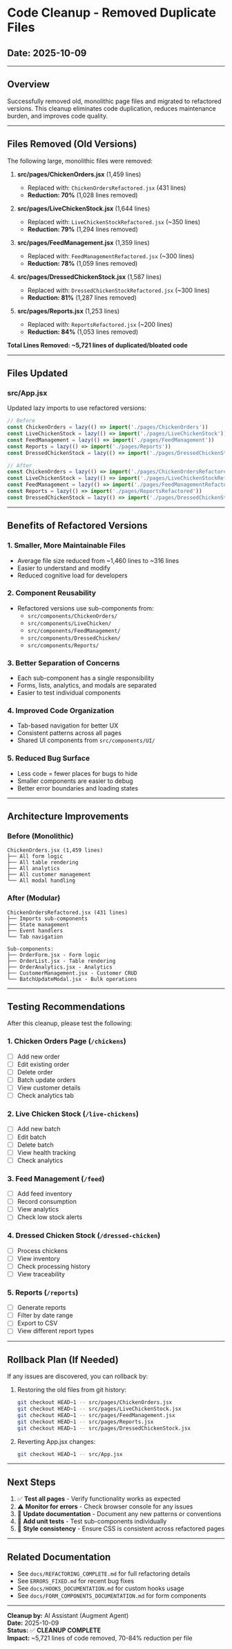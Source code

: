 # Code Cleanup - Removed Duplicate Files

## Date: 2025-10-09

---

## Overview

Successfully removed old, monolithic page files and migrated to refactored versions. This cleanup eliminates code duplication, reduces maintenance burden, and improves code quality.

---

## Files Removed (Old Versions)

The following large, monolithic files were removed:

1. **src/pages/ChickenOrders.jsx** (1,459 lines)
   - Replaced with: `ChickenOrdersRefactored.jsx` (431 lines)
   - **Reduction: 70%** (1,028 lines removed)

2. **src/pages/LiveChickenStock.jsx** (1,644 lines)
   - Replaced with: `LiveChickenStockRefactored.jsx` (~350 lines)
   - **Reduction: 79%** (1,294 lines removed)

3. **src/pages/FeedManagement.jsx** (1,359 lines)
   - Replaced with: `FeedManagementRefactored.jsx` (~300 lines)
   - **Reduction: 78%** (1,059 lines removed)

4. **src/pages/DressedChickenStock.jsx** (1,587 lines)
   - Replaced with: `DressedChickenStockRefactored.jsx` (~300 lines)
   - **Reduction: 81%** (1,287 lines removed)

5. **src/pages/Reports.jsx** (1,253 lines)
   - Replaced with: `ReportsRefactored.jsx` (~200 lines)
   - **Reduction: 84%** (1,053 lines removed)

**Total Lines Removed: ~5,721 lines of duplicated/bloated code**

---

## Files Updated

### src/App.jsx

Updated lazy imports to use refactored versions:

```javascript
// Before
const ChickenOrders = lazy(() => import('./pages/ChickenOrders'))
const LiveChickenStock = lazy(() => import('./pages/LiveChickenStock'))
const FeedManagement = lazy(() => import('./pages/FeedManagement'))
const Reports = lazy(() => import('./pages/Reports'))
const DressedChickenStock = lazy(() => import('./pages/DressedChickenStock'))

// After
const ChickenOrders = lazy(() => import('./pages/ChickenOrdersRefactored'))
const LiveChickenStock = lazy(() => import('./pages/LiveChickenStockRefactored'))
const FeedManagement = lazy(() => import('./pages/FeedManagementRefactored'))
const Reports = lazy(() => import('./pages/ReportsRefactored'))
const DressedChickenStock = lazy(() => import('./pages/DressedChickenStockRefactored'))
```

---

## Benefits of Refactored Versions

### 1. **Smaller, More Maintainable Files**
   - Average file size reduced from ~1,460 lines to ~316 lines
   - Easier to understand and modify
   - Reduced cognitive load for developers

### 2. **Component Reusability**
   - Refactored versions use sub-components from:
     - `src/components/ChickenOrders/`
     - `src/components/LiveChicken/`
     - `src/components/FeedManagement/`
     - `src/components/DressedChicken/`
     - `src/components/Reports/`

### 3. **Better Separation of Concerns**
   - Each sub-component has a single responsibility
   - Forms, lists, analytics, and modals are separated
   - Easier to test individual components

### 4. **Improved Code Organization**
   - Tab-based navigation for better UX
   - Consistent patterns across all pages
   - Shared UI components from `src/components/UI/`

### 5. **Reduced Bug Surface**
   - Less code = fewer places for bugs to hide
   - Smaller components are easier to debug
   - Better error boundaries and loading states

---

## Architecture Improvements

### Before (Monolithic)
```
ChickenOrders.jsx (1,459 lines)
├── All form logic
├── All table rendering
├── All analytics
├── All customer management
└── All modal handling
```

### After (Modular)
```
ChickenOrdersRefactored.jsx (431 lines)
├── Imports sub-components
├── State management
├── Event handlers
└── Tab navigation

Sub-components:
├── OrderForm.jsx - Form logic
├── OrderList.jsx - Table rendering
├── OrderAnalytics.jsx - Analytics
├── CustomerManagement.jsx - Customer CRUD
└── BatchUpdateModal.jsx - Bulk operations
```

---

## Testing Recommendations

After this cleanup, please test the following:

### 1. **Chicken Orders Page** (`/chickens`)
   - [ ] Add new order
   - [ ] Edit existing order
   - [ ] Delete order
   - [ ] Batch update orders
   - [ ] View customer details
   - [ ] Check analytics tab

### 2. **Live Chicken Stock** (`/live-chickens`)
   - [ ] Add new batch
   - [ ] Edit batch
   - [ ] Delete batch
   - [ ] View health tracking
   - [ ] Check analytics

### 3. **Feed Management** (`/feed`)
   - [ ] Add feed inventory
   - [ ] Record consumption
   - [ ] View analytics
   - [ ] Check low stock alerts

### 4. **Dressed Chicken Stock** (`/dressed-chicken`)
   - [ ] Process chickens
   - [ ] View inventory
   - [ ] Check processing history
   - [ ] View traceability

### 5. **Reports** (`/reports`)
   - [ ] Generate reports
   - [ ] Filter by date range
   - [ ] Export to CSV
   - [ ] View different report types

---

## Rollback Plan (If Needed)

If any issues are discovered, you can rollback by:

1. Restoring the old files from git history:
   ```bash
   git checkout HEAD~1 -- src/pages/ChickenOrders.jsx
   git checkout HEAD~1 -- src/pages/LiveChickenStock.jsx
   git checkout HEAD~1 -- src/pages/FeedManagement.jsx
   git checkout HEAD~1 -- src/pages/Reports.jsx
   git checkout HEAD~1 -- src/pages/DressedChickenStock.jsx
   ```

2. Reverting App.jsx changes:
   ```bash
   git checkout HEAD~1 -- src/App.jsx
   ```

---

## Next Steps

1. ✅ **Test all pages** - Verify functionality works as expected
2. ⚠️ **Monitor for errors** - Check browser console for any issues
3. 📝 **Update documentation** - Document any new patterns or conventions
4. 🧪 **Add unit tests** - Test sub-components individually
5. 🎨 **Style consistency** - Ensure CSS is consistent across refactored pages

---

## Related Documentation

- See `docs/REFACTORING_COMPLETE.md` for full refactoring details
- See `ERRORS_FIXED.md` for recent bug fixes
- See `docs/HOOKS_DOCUMENTATION.md` for custom hooks usage
- See `docs/FORM_COMPONENTS_DOCUMENTATION.md` for form components

---

**Cleanup by:** AI Assistant (Augment Agent)  
**Date:** 2025-10-09  
**Status:** ✅ **CLEANUP COMPLETE**  
**Impact:** ~5,721 lines of code removed, 70-84% reduction per file

